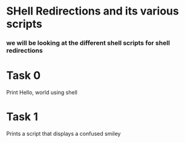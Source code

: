 # SHell Redirections and its various scripts

### we will be looking at the different shell scripts for shell redirections

# Task 0

Print Hello, world using shell

# Task 1 

Prints a script that displays a confused smiley


